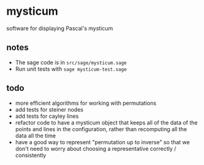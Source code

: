 mysticum
========

software for displaying Pascal's mysticum

notes
-----

* The sage code is in `src/sage/mysticum.sage`
* Run unit tests with `sage mysticum-test.sage`

todo
----

*   more efficient algorithms for working with permutations
*   add tests for steiner nodes
*   add tests for cayley lines
*   refactor code to have a mysticum object that keeps all of the
    data of the points and lines in the configuration, rather than 
    recomputing all the data all the time
*   have a good way to represent "permutation up to inverse" so
    that we don't need to worry about choosing a representative
    correctly / consistently
 

